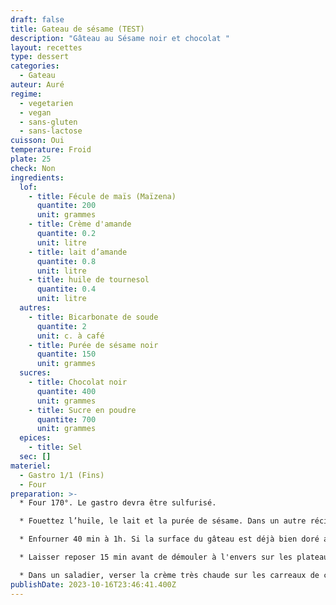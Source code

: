 ```yaml
---
draft: false
title: Gateau de sésame (TEST)
description: "Gâteau au Sésame noir et chocolat "
layout: recettes
type: dessert
categories:
  - Gateau
auteur: Auré
regime:
  - vegetarien
  - vegan
  - sans-gluten
  - sans-lactose
cuisson: Oui
temperature: Froid
plate: 25
check: Non
ingredients:
  lof:
    - title: Fécule de maïs (Maïzena)
      quantite: 200
      unit: grammes
    - title: Crème d'amande
      quantite: 0.2
      unit: litre
    - title: lait d’amande
      quantite: 0.8
      unit: litre
    - title: huile de tournesol
      quantite: 0.4
      unit: litre
  autres:
    - title: Bicarbonate de soude
      quantite: 2
      unit: c. à café
    - title: Purée de sésame noir
      quantite: 150
      unit: grammes
  sucres:
    - title: Chocolat noir
      quantite: 400
      unit: grammes
    - title: Sucre en poudre
      quantite: 700
      unit: grammes
  epices:
    - title: Sel
  sec: []
materiel:
  - Gastro 1/1 (Fins)
  - Four
preparation: >-
  * Four 170°. Le gastro devra être sulfurisé.

  * Fouettez l’huile, le lait et la purée de sésame. Dans un autre récipient, mélangez la poudre d’amande, le sucre et la maïzena. Versez le mélange des liquides dans le mélange d’ingrédients secs et mélangez bien jusqu’à ce que l’appareil soit homogène (le mélange obtenu est assez liquide, c’est normal) Verser dans le gastro sulfurisé. 

  * Enfourner 40 min à 1h. Si la surface du gâteau est déjà bien doré avant la fin de la cuisson, recouvrez-le d’une feuille d’aluminium et poursuivez la cuisson. Test à la pointe du couteau qui doit être sèche.

  * Laisser reposer 15 min avant de démouler à l'envers sur les plateaux. Faire chauffer la crème liquide. 

  * Dans un saladier, verser la crème très chaude sur les carreaux de chocolat. Enfin, glacer le gâteau!
publishDate: 2023-10-16T23:46:41.400Z
---
```

